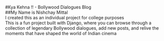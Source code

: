 #Kya Kehna !! - Bollywood Dialogues Blog
<br>
##My Name is Nishchay Mittal
<br>
I created this as an individual project for college purposes
<br>
This is a fun project built with Django, where you can browse through a collection of legendary Bollywood dialogues, add new posts, and relive the moments that have shaped the world of Indian cinema
<br>

